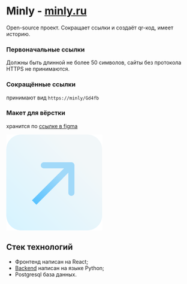 # Minly - [minly.ru](https://minly.ru)

Open-source проект. Сокращает ссылки и создаёт qr-код, имеет историю. 
### Первоначальные ссылки
Должны быть длинной не более 50 символов, сайты без протокола HTTPS не принимаются.
### Сокращённые ссылки
принимают вид `https://minly/Gd4fb`

### Макет для вёрстки
хранится по [ссылке в figma]()

![logo](logo.svg)

## Стек технологий
* Фронтенд написан на React;
* [Backend]() написан на языке Python;
* Postgresql база данных.


